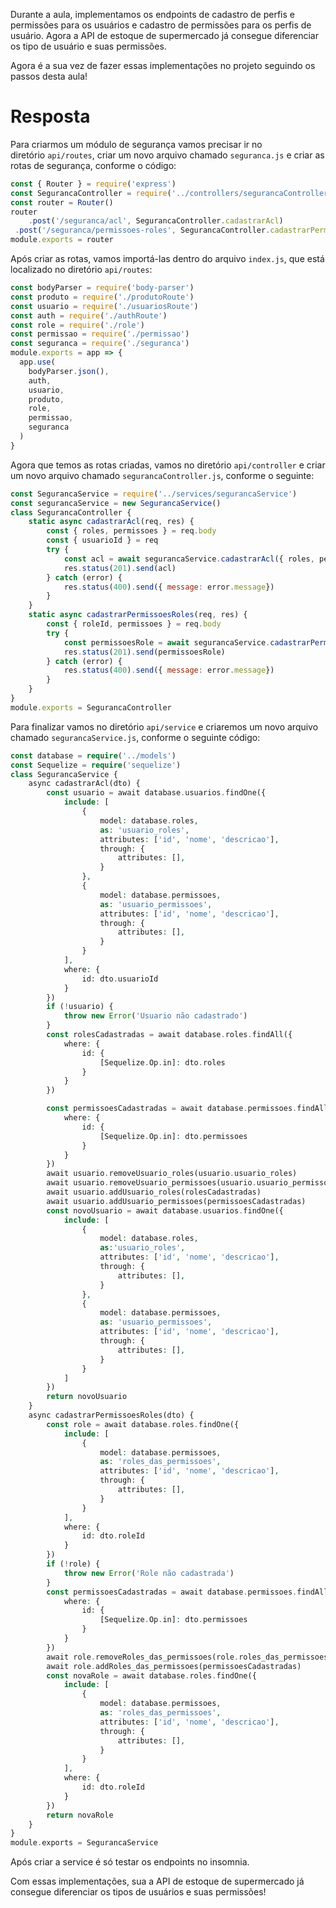 Durante a aula, implementamos os endpoints de cadastro de perfis e permissões para os usuários e cadastro de permissões para os perfis de usuário. Agora a API de estoque de supermercado já consegue diferenciar os tipo de usuário e suas permissões.

Agora é a sua vez de fazer essas implementações no projeto seguindo os passos desta aula!

# Resposta

Para criarmos um módulo de segurança vamos precisar ir no diretório `api/routes`, criar um novo arquivo chamado `seguranca.js` e criar as rotas de segurança, conforme o código:

```javascript
const { Router } = require('express')
const SegurancaController = require('../controllers/segurancaController')
const router = Router()
router
    .post('/seguranca/acl', SegurancaController.cadastrarAcl)
 .post('/seguranca/permissoes-roles', SegurancaController.cadastrarPermissoesRoles)
module.exports = router
```

Após criar as rotas, vamos importá-las dentro do arquivo `index.js`, que está localizado no diretório `api/routes`:

```javascript
const bodyParser = require('body-parser')
const produto = require('./produtoRoute')
const usuario = require('./usuariosRoute')
const auth = require('./authRoute')
const role = require('./role')
const permissao = require('./permissao')
const seguranca = require('./seguranca')
module.exports = app => {
  app.use(
    bodyParser.json(),
    auth,
    usuario,
    produto,
    role,
    permissao,
    seguranca
  )
}
```

Agora que temos as rotas criadas, vamos no diretório `api/controller` e criar um novo arquivo chamado `segurancaController.js`, conforme o seguinte:

```javascript
const SegurancaService = require('../services/segurancaService')
const segurancaService = new SegurancaService()
class SegurancaController {
    static async cadastrarAcl(req, res) {
        const { roles, permissoes } = req.body
        const { usuarioId } = req
        try {
            const acl = await segurancaService.cadastrarAcl({ roles, permissoes, usuarioId})
            res.status(201).send(acl)
        } catch (error) {
            res.status(400).send({ message: error.message})
        }
    }
    static async cadastrarPermissoesRoles(req, res) {
        const { roleId, permissoes } = req.body
        try {
            const permissoesRole = await segurancaService.cadastrarPermissoesRoles({ roleId, permissoes})
            res.status(201).send(permissoesRole)
        } catch (error) {
            res.status(400).send({ message: error.message})
        }
    }
}
module.exports = SegurancaController
```

Para finalizar vamos no diretório `api/service` e criaremos um novo arquivo chamado `segurancaService.js`, conforme o seguinte código:

```php
const database = require('../models')
const Sequelize = require('sequelize')
class SegurancaService {
    async cadastrarAcl(dto) {
        const usuario = await database.usuarios.findOne({
            include: [
                {
                    model: database.roles,
                    as: 'usuario_roles',
                    attributes: ['id', 'nome', 'descricao'],
                    through: {
                        attributes: [],
                    }
                },
                {
                    model: database.permissoes,
                    as: 'usuario_permissoes',
                    attributes: ['id', 'nome', 'descricao'],
                    through: {
                        attributes: [],
                    }
                }
            ],
            where: {
                id: dto.usuarioId
            }
        })
        if (!usuario) {
            throw new Error('Usuario não cadastrado')
        }
        const rolesCadastradas = await database.roles.findAll({
            where: {
                id: {
                    [Sequelize.Op.in]: dto.roles
                }
            }
        })

        const permissoesCadastradas = await database.permissoes.findAll({
            where: {
                id: {
                    [Sequelize.Op.in]: dto.permissoes
                }
            }
        })
        await usuario.removeUsuario_roles(usuario.usuario_roles)
        await usuario.removeUsuario_permissoes(usuario.usuario_permissoes)
        await usuario.addUsuario_roles(rolesCadastradas)
        await usuario.addUsuario_permissoes(permissoesCadastradas)
        const novoUsuario = await database.usuarios.findOne({
            include: [
                {
                    model: database.roles,
                    as:'usuario_roles',
                    attributes: ['id', 'nome', 'descricao'],
                    through: {
                        attributes: [],
                    }
                },
                {
                    model: database.permissoes,
                    as: 'usuario_permissoes',
                    attributes: ['id', 'nome', 'descricao'],
                    through: {
                        attributes: [],
                    }
                }
            ]
        })
        return novoUsuario
    }
    async cadastrarPermissoesRoles(dto) {
        const role = await database.roles.findOne({
            include: [
                {
                    model: database.permissoes,
                    as: 'roles_das_permissoes',
                    attributes: ['id', 'nome', 'descricao'],
                    through: {
                        attributes: [],
                    }
                }
            ],
            where: {
                id: dto.roleId
            }
        })
        if (!role) {
            throw new Error('Role não cadastrada')
        }
        const permissoesCadastradas = await database.permissoes.findAll({
            where: {
                id: {
                    [Sequelize.Op.in]: dto.permissoes
                }
            }
        }) 
        await role.removeRoles_das_permissoes(role.roles_das_permissoes)
        await role.addRoles_das_permissoes(permissoesCadastradas)
        const novaRole = await database.roles.findOne({
            include: [
                {
                    model: database.permissoes,
                    as: 'roles_das_permissoes',
                    attributes: ['id', 'nome', 'descricao'],
                    through: {
                        attributes: [],
                    }
                }
            ],
            where: {
                id: dto.roleId
            }
        })
        return novaRole
    }
}
module.exports = SegurancaService
```

Após criar a service é só testar os endpoints no insomnia.

Com essas implementações, sua a API de estoque de supermercado já consegue diferenciar os tipos de usuários e suas permissões!